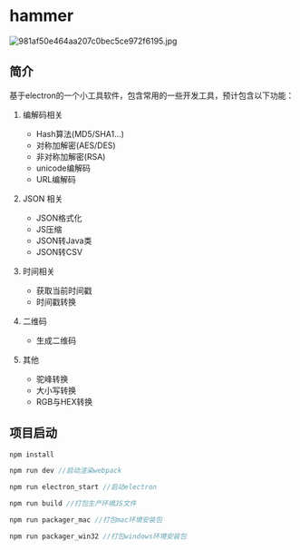 # hammer

![981af50e464aa207c0bec5ce972f6195.jpg](https://i.loli.net/2020/04/21/9cKxMlatDQ4rAm1.jpg)

## 简介

基于electron的一个小工具软件，包含常用的一些开发工具，预计包含以下功能：

1. 编解码相关
    - Hash算法(MD5/SHA1...)
    - 对称加解密(AES/DES)
    - 非对称加解密(RSA)
    - unicode编解码
    - URL编解码
    
2. JSON 相关
    - JSON格式化
    - JS压缩
    - JSON转Java类
    - JSON转CSV
    
3. 时间相关
    - 获取当前时间戳
    - 时间戳转换

4. 二维码
    - 生成二维码

5. 其他
    - 驼峰转换
    - 大小写转换
    - RGB与HEX转换
    
## 项目启动

```javascript
npm install

npm run dev //启动渲染webpack

npm run electron_start //启动electron

npm run build //打包生产环境JS文件

npm run packager_mac //打包mac环境安装包

npm run packager_win32 //打包windows环境安装包

```

